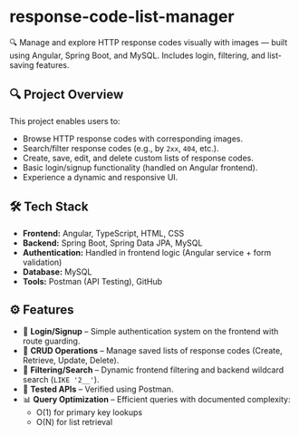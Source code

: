 # response-code-list-manager
🔍 Manage and explore HTTP response codes visually with images — built using Angular, Spring Boot, and MySQL. Includes login, filtering, and list-saving features.

## 🔍 Project Overview

This project enables users to:
- Browse HTTP response codes with corresponding images.
- Search/filter response codes (e.g., by `2xx`, `404`, etc.).
- Create, save, edit, and delete custom lists of response codes.
- Basic login/signup functionality (handled on Angular frontend).
- Experience a dynamic and responsive UI.

## 🛠️ Tech Stack

- **Frontend:** Angular, TypeScript, HTML, CSS
- **Backend:** Spring Boot, Spring Data JPA, MySQL
- **Authentication:** Handled in frontend logic (Angular service + form validation)
- **Database:** MySQL
- **Tools:** Postman (API Testing), GitHub

## ⚙️ Features

- 👤 **Login/Signup** – Simple authentication system on the frontend with route guarding.
- 📄 **CRUD Operations** – Manage saved lists of response codes (Create, Retrieve, Update, Delete).
- 🔎 **Filtering/Search** – Dynamic frontend filtering and backend wildcard search (`LIKE '2__'`).
- 🧪 **Tested APIs** – Verified using Postman.
- 📊 **Query Optimization** – Efficient queries with documented complexity:
  - O(1) for primary key lookups
  - O(N) for list retrieval


